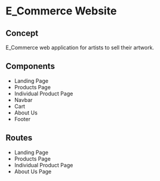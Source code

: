 # E_Commerce Website

## Concept

E_Commerce web application for artists to sell their artwork.

## Components

- Landing Page
- Products Page
- Individual Product Page
- Navbar
- Cart
- About Us
- Footer

## Routes

- Landing Page
- Products Page
- Individual Product Page
- About Us Page
